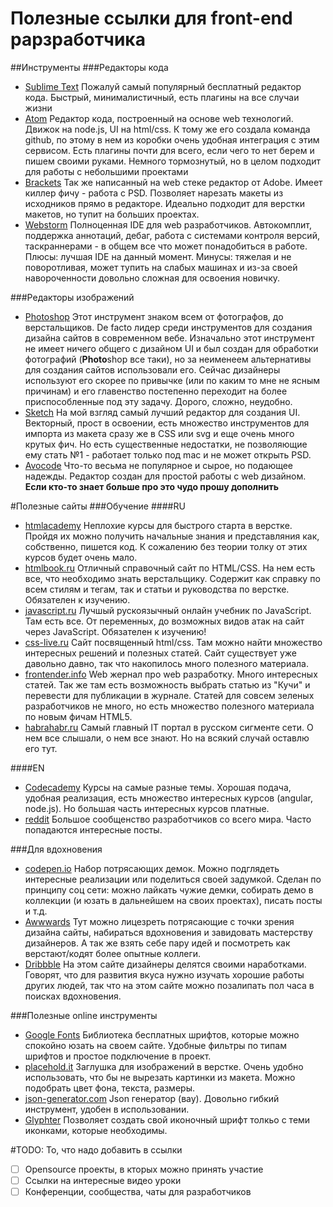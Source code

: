 # Полезные ссылки для front-end рарзработчика

##Инструменты
###Редакторы кода
- [Sublime Text](http://www.sublimetext.com/) Пожалуй самый популярный бесплатный редактор кода. Быстрый, минималистичный, есть плагины на все случаи жизни
- [Atom](atom.io) Редактор кода, построенный на основе web технологий. Движок на node.js, UI на html/css. К тому же его создала команда github, по этому в нем из коробки очень удобная интеграция с этим сервисом. Есть плагины почти для всего, если чего то нет берем и пишем своими руками. Немного тормознутый, но в целом подходит для работы с небольшими проектами
- [Brackets](http://brackets.io/) Так же написанный на web стеке редактор от Adobe. Имеет киллер фичу - работа с PSD. Позволяет нарезать макеты из исходников прямо в редакторе. Идеально подходит для верстки макетов, но тупит на больших проектах.
- [Webstorm](https://www.jetbrains.com/webstorm/) Полноценная IDE для web разработчиков. Автокомплит, поддержка аннотаций, дебаг, работа с системами контроля версий, таскраннерами - в общем все что может понадобиться в работе. Плюсы: лучшая IDE на данный момент. Минусы: тяжелая и не поворотливая, может тупить на слабых машинах и из-за своей навороченности довольно сложная для освоения новичку.

###Редакторы изображений
- [Photoshop](http://www.adobe.com/ru/products/photoshop.html) Этот инструмент знаком всем от фотографов, до верстальщиков. De facto лидер среди инструментов для создания дизайна сайтов в современном вебе. Изначально этот инструмент не имеет ничего общего с дизайном UI и был создан для обработки фотографий (**Photo**shop все таки), но за неименеем альтернативы для создания сайтов использовали его. Сейчас дизайнеры используют его скорее по привычке (или по каким то мне не ясным причинам) и его главенство постепенно переходит на более приспособленные под эту задачу. Дорого, сложно, неудобно.
- [Sketch](https://www.sketchapp.com/) На мой взгляд самый лучший редактор для создания UI. Векторный, прост в освоении, есть множество инструментов для импорта из макета сразу же в CSS или svg и еще очень много крутых фич. Но есть существенные недостатки, не позволяющие ему стать №1 - работает только под mac и не может открыть PSD.
- [Avocode](http://avocode.com/) Что-то весьма не популярное и сырое, но подающее надежды. Редактор создан для простой работы с web дизайном. **Если кто-то знает больше про это чудо прошу дополнить**

#Полезные сайты
###Обучение
####RU
- [htmlacademy](https://htmlacademy.ru/) Неплохие курсы для быстрого старта в верстке. Пройдя их можно получить начальные знания и представляния как, собственно, пишется код. К сожалению без теории толку от этих курсов будет очень мало.
- [htmlbook.ru](htmlbook.ru) Отличный справочный сайт по HTML/CSS. На нем есть все, что необходимо знать верстальщику. Содержит как справку по всем стилям и тегам, так и статьи и руководства по верстке. Обязателен к изучению.
- [javascript.ru](https://learn.javascript.ru) Лучшый рускоязычный онлайн учебник по JavaScript. Там есть все. От переменных, до возможных видов атак на сайт через JavaScript. Обязателен к изучению!
- [css-live.ru](http://css-live.ru/) Сайт посвященный html/css. Там можно найти множество интересных решений и полезных статей. Сайт существует уже давольно давно, так что накопилось много полезного материала.
- [frontender.info](http://frontender.info/) Web жернал про web разработку. Много интересных статей. Так же там есть возможность выбрать статью из "Кучи" и перевести для публикации в журнале. Статей для совсем зеленых разработчиков не много, но есть множество полезного материала по новым фичам HTML5.
- [habrahabr.ru](http://habrahabr.ru/hub/webdev/) Самый главный IT портал в русском сигменте сети. О нем все слышали, о нем все знают. Но на всякий случай оставлю его тут.

####EN
- [Codecademy](https://www.codecademy.com/) Курсы на самые разные темы. Хорошая подача, удобная реализация, есть множество интересных курсов (angular, node.js). Но большая часть интересных курсов платные.
- [reddit](https://www.reddit.com/r/webdev) Большое сообщенство разработчиков со всего мира. Часто попадаются интересные посты.

###Для вдохновения
- [codepen.io](http://codepen.io/) Набор потрясающих демок. Можно подглядеть интересные реализации или поделиться своей задумкой. Сделан по принципу соц сети: можно лайкать чужие демки, собирать демо в коллекции (и юзать в дальнейшем на своих проектах), писать посты и т.д.
- [Awwwards](http://www.awwwards.com/) Тут можно лицезреть потрясающие с точки зрения дизайна сайты, набираться вдохновения и завидовать мастерству дизайнеров. А так же взять себе пару идей и посмотреть как верстают/кодят более опытные коллеги.
- [Dribbble](https://dribbble.com/shots) На этом сайте дизайнеры делятся своими наработками. Говорят, что для развития вкуса нужно изучать хорошие работы других людей, так что на этом сайте можно позалипать пол часа в поисках вдохновения.

###Полезные online инструменты
- [Google Fonts](https://www.google.com/fonts) Библиотека бесплатных шрифтов, которые можно спокойно юзать на своем сайте. Удобные фильтры по типам шрифтов и простое подключение в проект.
- [placehold.it](http://placehold.it/) Заглушка для изображений в верстке. Очень удобно использовать, что бы не вырезать картинки из макета. Можно подобрать цвет фона, текста, размеры.
- [json-generator.com](http://www.json-generator.com/) Json генератор (вау). Довольно гибкий инструмент, удобен в использовании.
- [Glyphter](https://glyphter.com/) Позволяет создать свой иконочный шрифт толкьо с теми иконками, которые необходимы.

#TODO:
То, что надо добавить в ссылки
- [ ] Opensource проекты, в кторых можно принять участие
- [ ] Ссылки на интересные видео уроки
- [ ] Конференции, сообщества, чаты для разработчиков
